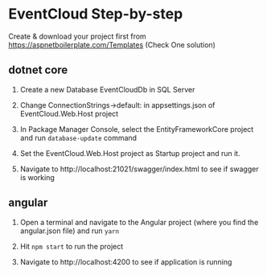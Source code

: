 # EventCloud Step-by-step

Create & download your project first from https://aspnetboilerplate.com/Templates (Check One solution)

## dotnet core

1. Create a new Database EventCloudDb in SQL Server
 
2. Change ConnectionStrings->default: in appsettings.json of EventCloud.Web.Host project

3. In Package Manager Console, select the EntityFrameworkCore project and run `database-update` command

4. Set the EventCloud.Web.Host project as Startup project and run it.

5. Navigate to http://localhost:21021/swagger/index.html to see if swagger is working
 
## angular 
 
1. Open a terminal and navigate to the Angular project (where you find the angular.json file) and run `yarn`

2. Hit `npm start` to run the project

3. Navigate to http://localhost:4200 to see if application is running


